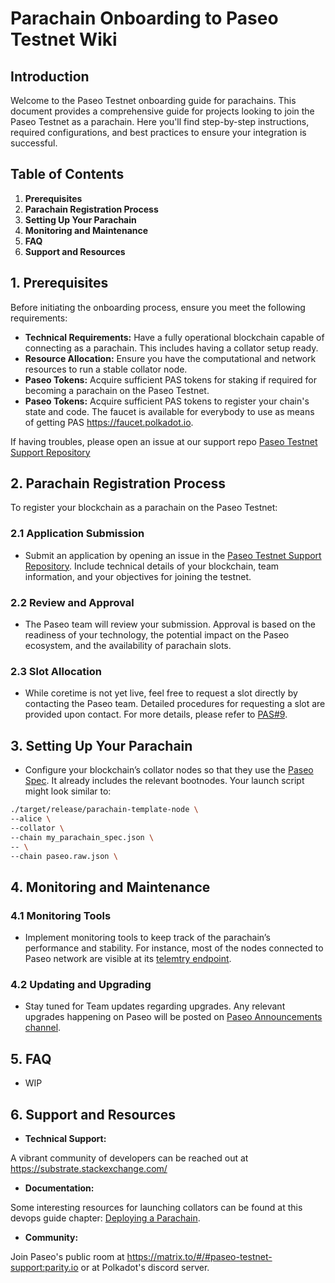 # Parachain Onboarding to Paseo Testnet Wiki

## Introduction

Welcome to the Paseo Testnet onboarding guide for parachains. This document provides a comprehensive guide for projects looking to join the Paseo Testnet as a parachain. Here you'll find step-by-step instructions, required configurations, and best practices to ensure your integration is successful.

## Table of Contents

1. **Prerequisites**
2. **Parachain Registration Process**
3. **Setting Up Your Parachain**
4. **Monitoring and Maintenance**
5. **FAQ**
6. **Support and Resources**

## 1. Prerequisites

Before initiating the onboarding process, ensure you meet the following requirements:

- **Technical Requirements:** Have a fully operational blockchain capable of connecting as a parachain. This includes having a collator setup ready.
- **Resource Allocation:** Ensure you have the computational and network resources to run a stable collator node.
- **Paseo Tokens:** Acquire sufficient PAS tokens for staking if required for becoming a parachain on the Paseo Testnet.
- **Paseo Tokens:** Acquire sufficient PAS tokens to register your chain's state and code. The faucet is available for everybody to use as means of getting PAS https://faucet.polkadot.io.

If having troubles, please open an issue at our support repo [Paseo Testnet Support Repository](https://github.com/paseo-network/support/issues)

## 2. Parachain Registration Process

To register your blockchain as a parachain on the Paseo Testnet:
### 2.1 Application Submission
- Submit an application by opening an issue in the [Paseo Testnet Support Repository](https://github.com/paseo-network/support/issues). Include technical details of your blockchain, team information, and your objectives for joining the testnet.
### 2.2 Review and Approval
- The Paseo team will review your submission. Approval is based on the readiness of your technology, the potential impact on the Paseo ecosystem, and the availability of parachain slots.
### 2.3 Slot Allocation
- While coretime is not yet live, feel free to request a slot directly by contacting the Paseo team. Detailed procedures for requesting a slot are provided upon contact. For more details, please refer to [PAS#9](https://github.com/paseo-network/paseo-action-submission/blob/main/pas/PAS-9-Onboard-paras-slots.md).

## 3. Setting Up Your Parachain
- Configure your blockchain’s collator nodes so that they use the [Paseo Spec](https://github.com/paseo-network/runtimes/blob/main/chain-specs/paseo.raw.json). It already includes the relevant bootnodes.
Your launch script might look similar to:
```bash
./target/release/parachain-template-node \
--alice \
--collator \
--chain my_parachain_spec.json \
-- \
--chain paseo.raw.json \
```

## 4. Monitoring and Maintenance
### 4.1 Monitoring Tools
- Implement monitoring tools to keep track of the parachain’s performance and stability. For instance, most of the nodes connected to Paseo network are visible at its [telemtry endpoint](https://telemetry.polkadot.io/#list/0x77afd6190f1554ad45fd0d31aee62aacc33c6db0ea801129acb813f913e0764f).

### 4.2 Updating and Upgrading
- Stay tuned for Team updates regarding upgrades.
Any relevant upgrades happening on Paseo will be posted on [Paseo Announcements channel](https://matrix.to/#/#paseo-announcements:matrix.org).

## 5. FAQ
- WIP

## 6. Support and Resources
- **Technical Support:** 

A vibrant community of developers can be reached out at https://substrate.stackexchange.com/

- **Documentation:** 

Some interesting resources for launching collators can be found at this devops guide chapter: [Deploying  a Parachain](https://paritytech.github.io/devops-guide/guides/parachain_deployment.html).

- **Community:** 

Join Paseo's public room at https://matrix.to/#/#paseo-testnet-support:parity.io or at Polkadot's discord server.
